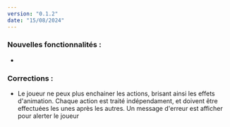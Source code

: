 ```yaml
---
version: "0.1.2"
date: "15/08/2024"
---
```


### Nouvelles fonctionnalités :

-

### Corrections :

- Le joueur ne peux plus enchainer les actions, brisant ainsi les effets d'animation. Chaque action est traité indépendament, et doivent être effectuées les unes après les autres. Un message d'erreur est afficher pour alerter le joueur
